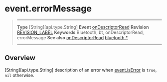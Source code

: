 # event.errorMessage

> --------------------- ------------------------------------------------------------------------------------------
> __Type__              [String][api.type.String]
> __Event__             [onDescriptorRead](/plugin.bluetooth.type.Gatt.event.onDescriptorRead.md)
> __Revision__          [REVISION_LABEL](REVISION_URL)
> __Keywords__          Bluetooth, bt, onDescriptorRead, errorMessage
> __See also__          [onDescriptorRead](/plugin.bluetooth.type.Gatt.event.onDescriptorRead.md)
>						[bluetooth.*](/plugin.bluetooth.md)
> --------------------- ------------------------------------------------------------------------------------------

## Overview

[String][api.type.String] description of an error when [event.isError](/plugin.bluetooth.type.Gatt.event.onDescriptorRead.isError.md) is `true`, `nil` otherwise.